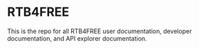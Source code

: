 # RTB4FREE

This is the repo for all RTB4FREE user documentation, developer documentation, and API explorer documentation.

